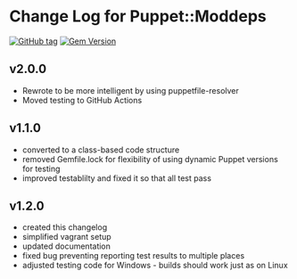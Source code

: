 # Change Log for Puppet::Moddeps

[![GitHub tag][tag-img]][tag] [![Gem Version][gem-v-img]][gem-version]

## v2.0.0

* Rewrote to be more intelligent by using puppetfile-resolver
* Moved testing to GitHub Actions

## v1.1.0

* converted to a class-based code structure
* removed Gemfile.lock for flexibility of using dynamic Puppet versions for
  testing
* improved testablilty and fixed it so that all test pass

## v1.2.0

* created this changelog
* simplified vagrant setup
* updated documentation
* fixed bug preventing reporting test results to multiple places
* adjusted testing code for Windows - builds should work just as on Linux



[gem-v-img]: https://badge.fury.io/rb/puppet-moddeps.svg
[gem-version]: http://badge.fury.io/rb/puppet-moddeps
[tag]: https://github.com/genebean/puppet-moddeps
[tag-img]: https://img.shields.io/github/tag/genebean/puppet-moddeps.svg
